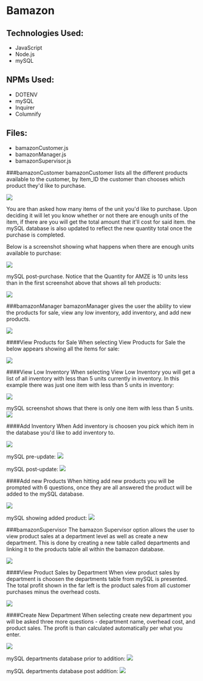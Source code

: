 # Bamazon

## Technologies Used:

- JavaScript
- Node.js
- mySQL

## NPMs Used:

- DOTENV
- mySQL
- Inquirer
- Columnify

## Files:

- bamazonCustomer.js
- bamazonManager.js
- bamazonSupervisor.js

###bamazonCustomer
bamazonCustomer lists all the different products available to the customer, by Item_ID the customer than chooses which product they'd like to purchase.

![](screenshots/bamazoncustomer1.PNG)

You are than asked how many items of the unit you'd like to purchase. Upon deciding it will let you know whether or not there are enough units of the item, if there are you will get the total amount that it'll cost for said item. the mySQL database is also updated to reflect the new quantity total once the purchase is completed.

Below is a screenshot showing what happens when there are enough units available to purchase:

![](screenshots/bamazoncustomer2.PNG)

mySQL post-purchase. Notice that the Quantity for AMZE is 10 units less than in the first screenshot above that shows all teh products:

![](screenshots/mySQL1.PNG)


###bamazonManager
bamazonManager gives the user the ability to view the products for sale, view any low inventory, add inventory, and add new products.

![](screenshots/bamazonmanager1.PNG)


####View Products for Sale
When selecting View Products for Sale the below appears showing all the items for sale:

![](screenshots/bamazonmanager2.PNG)


####View Low Inventory
When selecting View Low Inventory you will get a list of all inventory with less than 5 units currently in inventory. In this example there was just one item with less than 5 units in inventory:

![](screenshots/bamazonmanager3.PNG)


mySQL screenshot shows that there is only one item with less than 5 units.
![](screenshots/mySQL1.PNG)


####Add Inventory
When Add inventory is choosen you pick which item in the database you'd like to add inventory to.

![](screenshots/bamazonmanager4.PNG)

mySQL pre-update:
![](screenshots/mySQL1.PNG)

mySQL post-update:
![](screenshots/mySQL2.PNG)


####Add new Products
When hitting add new products you will be prompted with 6 questions, once they are all answered the product will be added to the mySQL database.

![](screenshots/bamazonmanager5.PNG)


mySQL showing added product:
![](screenshots/mySQL3.PNG)


###bamazonSupervisor
The bamazon Supervisor option allows the user to view product sales at a department level as well as create a new department. This is done by creating a new table called departments and linking it to the products table all within the bamazon database.

![](screenshots/bamazonsupervisor1.PNG)


####View Product Sales by Department
When view product sales by department is choosen the departments table from mySQL is presented. The total profit shown in the far left is the product sales from all customer purchases minus the overhead costs.

![](screenshots/bamazonsupervisor2.PNG)


####Create New Department
When selecting create new department you will be asked three more questions - department name, overhead cost, and product sales. The profit is than calculated automatically per what you enter.

![](screenshots/bamazonsupervisor3.PNG)


mySQL departments database prior to addition:
![](screenshots/mySQL4.PNG)

mySQL departments database post addition:
![](screenshots/mySQL5.PNG)
